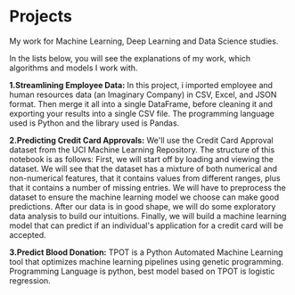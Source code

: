 # Projects
My work for Machine Learning, Deep Learning and Data Science studies.

In the lists below, you will see the explanations of my work, which algorithms and models I work with.

**1.Streamlining Employee Data:** In this project, i imported employee and human resources data (an Imaginary Company) in CSV, Excel, and JSON format. Then merge it all into a single DataFrame, before cleaning it and exporting your results into a single CSV file.
The programming language used is Python and the library used is Pandas.


**2.Predicting Credit Card Approvals:** We'll use the Credit Card Approval dataset from the UCI Machine Learning Repository. The structure of this notebook is as follows:
First, we will start off by loading and viewing the dataset.
We will see that the dataset has a mixture of both numerical and non-numerical features, that it contains values from different ranges, plus that it contains a number of missing entries.
We will have to preprocess the dataset to ensure the machine learning model we choose can make good predictions.
After our data is in good shape, we will do some exploratory data analysis to build our intuitions.
Finally, we will build a machine learning model that can predict if an individual's application for a credit card will be accepted.

**3.Predict Blood Donation:** TPOT is a Python Automated Machine Learning tool that optimizes machine learning pipelines using genetic programming. Programming Language is python, best model based on TPOT is logistic regression. 
